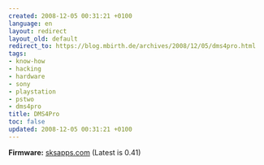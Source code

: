 ```yaml
---
created: 2008-12-05 00:31:21 +0100
language: en
layout: redirect
layout_old: default
redirect_to: https://blog.mbirth.de/archives/2008/12/05/dms4pro.html
tags:
- know-how
- hacking
- hardware
- sony
- playstation
- pstwo
- dms4pro
title: DMS4Pro
toc: false
updated: 2008-12-05 00:31:21 +0100
---
```


**Firmware:** [sksapps.com](http://www.sksapps.com/index.php?page=dms4.html) (Latest is 0.41)